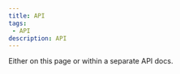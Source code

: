 ```yaml
---
title: API
tags: 
 - API
description: API
---
```


Either on this page or within a separate API docs.